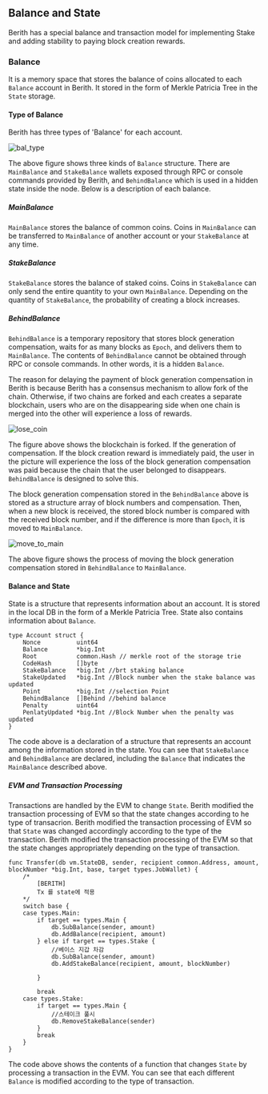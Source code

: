 ## Balance and State
Berith has a special balance and transaction model for implementing Stake and adding stability to paying block creation rewards.

### Balance
It is a memory space that stores the balance of coins allocated to each `Balance` account in Berith. It stored in the form of Merkle Patricia Tree in the `State` storage.

#### Type of Balance
Berith has three types of 'Balance' for each account.

![bal_type](./behind2.png)

The above figure shows three kinds of `Balance` structure. There are `MainBalance` and `StakeBalance` wallets exposed through RPC or console commands provided by Berith, and `BehindBalance` which is used in a hidden state inside the node. Below is a description of each balance.

##### MainBalance
`MainBalance` stores the balance of common coins. Coins in `MainBalance` can be transferred to `MainBalance` of another account or your `StakeBalance` at any time.
##### StakeBalance
`StakeBalance` stores the balance of staked coins. Coins in `StakeBalance` can only send the entire quantity to your own `MainBalance`. Depending on the quantity of `StakeBalance`, the probability of creating a block increases.
##### BehindBalance
`BehindBalance` is a temporary repository that stores block generation compensation, waits for as many blocks as `Epoch`, and delivers them to `MainBalance`. The contents of `BehindBalance` cannot be obtained through RPC or console commands. In other words, it is a hidden `Balance`.

The reason for delaying the payment of block generation compensation in Berith is because Berith has a consensus mechanism to allow fork of the chain. Otherwise, if two chains are forked and each creates a separate blockchain, users who are on the disappearing side when one chain is merged into the other will experience a loss of rewards.

![lose_coin](./behind1.png)

The figure above shows the blockchain is forked. If the generation of compensation. If the block creation reward is immediately paid, the user in the picture will experience the loss of the block generation compensation was paid because the chain that the user belonged to disappears. `BehindBalance` is designed to solve this. 

The block generation compensation stored in the `BehindBalance` above is stored as a structure array of block numbers and compensation. Then, when a new block is received, the stored block number is compared with the received block number, and if the difference is more than `Epoch`, it is moved to `MainBalance`.

![move_to_main](./behind3.png)

The above figure shows the process of moving the block generation compensation stored in `BehindBalance` to `MainBalance`.

#### Balance and State
State is a structure that represents information about an account. It is stored in the local DB in the form of a Merkle Patricia Tree. State also contains information about `Balance`.

```
type Account struct {
	Nonce          uint64
	Balance        *big.Int
	Root           common.Hash // merkle root of the storage trie
	CodeHash       []byte
	StakeBalance   *big.Int //brt staking balance
	StakeUpdated   *big.Int //Block number when the stake balance was updated
	Point          *big.Int //selection Point
	BehindBalance  []Behind //behind balance
	Penalty        uint64
	PenlatyUpdated *big.Int //Block Number when the penalty was updated
}
```

The code above is a declaration of a structure that represents an account among the information stored in the state. You can see that `StakeBalance` and `BehindBalance` are declared, including the `Balance` that indicates the `MainBalance` described above.

##### EVM and Transaction Processing

Transactions are handled by the EVM to change `State`. Berith modified the transaction processing of EVM so that the state changes according to he type of transacrion. Berith modified the transaction processing of EVM so that `State` was changed accordingly according to the type of the transaction. Berith modified the transaction processing of the EVM so that the state changes appropriately depending on the type of transaction.

```
func Transfer(db vm.StateDB, sender, recipient common.Address, amount, blockNumber *big.Int, base, target types.JobWallet) {
	/*
		[BERITH]
		Tx 를 state에 적용
	*/
	switch base {
	case types.Main:
		if target == types.Main {
			db.SubBalance(sender, amount)
			db.AddBalance(recipient, amount)
		} else if target == types.Stake {
			//베이스 지갑 차감
			db.SubBalance(sender, amount)
			db.AddStakeBalance(recipient, amount, blockNumber)

		}

		break
	case types.Stake:
		if target == types.Main {
			//스테이크 풀시
			db.RemoveStakeBalance(sender)
		}
		break
	}
}
```
The code above shows the contents of a function that changes `State` by processing a transaction in the EVM. You can see that each different `Balance` is modified according to the type of transaction.

